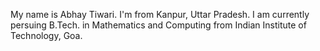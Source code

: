 My name is Abhay Tiwari. I'm from Kanpur, Uttar Pradesh. I am currently persuing B.Tech. in Mathematics and Computing from Indian Institute of Technology, Goa.
